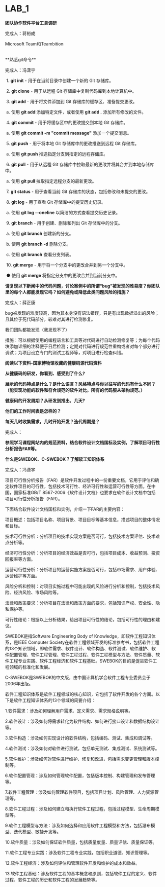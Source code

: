 # LAB_1

**团队协作软件平台工具调研**

完成人：蒋裕成

Microsoft Team和Teambition


<br/>
**熟悉git命令**

完成人：冯潇宇

​            1.     **git init** - 用于在当前目录中创建一个新的 Git 存储库。

​            2.     **git clone** - 用于从远程 Git 存储库中复制代码库到本地计算机中。

​            3.     **git add** - 用于将文件添加到 Git 存储库的缓存区，准备提交更改。

​            a.     使用 **git add <filename>** 添加特定文件，或者使用 **git add .** 添加所有修改的文件。

​            4.     **git commit** - 用于将缓存区中的更改提交到本地 Git 存储库。

​            a.     使用 **git commit -m "commit message"** 添加一个提交消息。

​            5.     **git push** - 用于将本地 Git 存储库中的更改推送到远程 Git 存储库。

​            a.     使用 **git push <remote> <branch>** 推送指定分支到指定的远程存储库。

​            6.     **git pull** - 用于从远程 Git 存储库中拉取最新的更改并将其合并到本地存储库中。

​            a.     使用 **git pull <remote> <branch>** 拉取指定远程分支的最新更改。

​            7.     **git status** - 用于查看当前 Git 存储库的状态，包括修改和未提交的更改。

​            8.     **git log** - 用于查看 Git 存储库中的提交历史记录。

​            a.     使用 **git log --oneline** 以简洁的方式查看提交历史记录。

​            9.     **git branch** - 用于创建、删除和列出 Git 存储库中的分支。

​            a.     使用 **git branch <branchname>** 创建新的分支。

​            b.     使用 **git branch -d <branchname>** 删除分支。

​            c.     使用 **git branch** 查看分支列表。

​            10.     **git merge** - 用于将一个分支中的更改合并到另一个分支中。

​                ● 使用 **git merge <branchname>** 将指定分支中的更改合并到当前分支中。





**请复现以下新闻中的代码问题，讨论案例中的所谓“bug”被发现的难易度？你团队里的每个人都能发现它吗？如何避免或降低此类问题风险的措施？**

完成人：薛正康

bug被发现的难度较高，因为其本身没有语法错误，只是有出现数据溢出的风险；且其位于死代码部分，较难对其进行检测修复。

我们团队都能发现（我发现不了）

措施：可以根据使用的编程语言和工具等对代码进行自动检测修复等；为每个代码块添加详细的注释便于日后检测；定期对代码进行规范性重构或者对每个部分进行调试；为项目设立专门的测试工程师等，对项目进行检查纠错。





**阅读以下资料-国家博物馆收藏的健康码源代码资料**

**从健康码的研发，你看到、感受到了什么?**

**展示的代码特点是什么？是什么语言？风格特点与你以往写的代码有什么不同？（能实现功能的软件和符合规范的软件对比。所有的代码服从架构规范。）**

**健康码的开发周期？从研发到推出，几天?**

**他们的工作时间表是怎样的？**

**每天几时收集需求，几时开始开发？迭代周期是？**

完成人：





**参照学习课程网站内的规范资料，结合软件设计文档国标及实例，了解项目可行性分析报告FAR等。**

  **什么是SWEBOK、C-SWEBOK？了解软工知识体系**

完成人：冯潇宇

项目可行性分析报告（FAR）是软件开发过程中的一份重要文档，它用于评估和确定软件项目的可行性，包括技术可行性、经济可行性和运营可行性等方面。在中国，国家标准GB/T 8567-2006《软件设计文档》也要求在软件设计文档中包括项目可行性分析报告（FAR）。

下面结合软件设计文档国标和实例，介绍一下FAR的主要内容：

项目概述：包括项目名称、项目背景、项目目标等基本信息，描述项目的整体情况和目标。

技术可行性分析：分析项目的技术实现方案是否可行，包括技术方案评估、技术难点分析等。

经济可行性分析：分析项目的经济效益是否可行，包括项目成本、收益预测、投资回报率等方面。

运营可行性分析：分析项目的运营实施方案是否可行，包括市场需求、用户体验、运营维护等方面。

风险分析和控制：对项目实施过程中可能出现的风险进行分析和控制，包括技术风险、经济风险、市场风险等。

法律和政策要求：分析项目在法律和政策方面的要求，包括知识产权、安全性、隐私保护等。

可行性结论：根据以上分析结果，给出项目可行性的结论，包括可行性的理由和建议。



SWEBOK是指Software Engineering Body of Knowledge，即软件工程知识体系，是IEEE Computer Society在软件工程领域开发的标准参考书，包括软件工程的13个知识领域，即软件需求、软件设计、软件构造、软件测试、软件维护、软件配置管理、软件工程管理、软件工程过程、软件工程模型与方法、软件质量、软件工程专业实践、软件工程经济和软件工程基础。SWEBOK的目的是促进软件工程领域的标准化和发展。



C-SWEBOK是SWEBOK的中文版，由中国计算机学会软件工程专业委员会于2006年出版。



软件工程知识体系是软件工程领域的核心知识，它包括了软件开发的各个方面。以下是软件工程知识体系的13个领域的简要介绍：

1.软件需求：涉及如何理解用户需求、定义需求、需求规格说明等。

2.软件设计：涉及如何将需求转化为软件结构、如何进行接口设计和数据结构设计等。

3.软件构造：涉及如何实现设计的软件结构，包括编码、测试、集成和调试等。

4.软件测试：涉及如何对软件进行测试，包括单元测试、集成测试、系统测试等。

5.软件维护：涉及如何对软件进行维护、修复和改进，包括需求变更管理和版本控制等。

6.软件配置管理：涉及如何管理软件配置，包括版本控制、构建管理和发布管理等。

7.软件工程管理：涉及如何管理软件项目，包括项目计划、风险管理、人力资源管理等。

8.软件工程过程：涉及如何建立和执行软件工程过程，包括过程模型、生命周期模型等。

9.软件工程模型与方法：涉及如何选择和应用软件工程模型和方法，包括瀑布模型、迭代模型、敏捷开发等。

10.软件质量：涉及如何保证软件质量，包括质量度量、质量评估、质量保证等。

11.软件工程专业实践：涉及软件工程专业实践，包括职业道德、知识管理等。

12.软件工程经济：涉及如何评估和管理软件开发和维护的成本和效益。

13.软件工程基础：涉及软件工程的基本概念和原则，包括软件工程的定义、软件过程、软件工程的历史和软件工程的发展趋势等。
